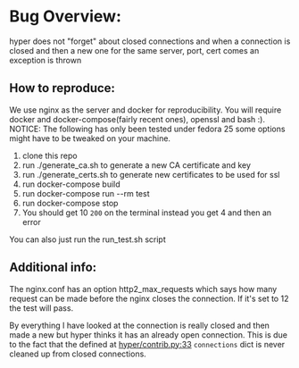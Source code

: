 # Bug Overview:
hyper does not "forget" about closed connections and when a connection is closed and then a new one
for the same server, port, cert comes an exception is thrown

## How to reproduce:

We use nginx as the server and docker for reproducibility.
You will require docker and docker-compose(fairly recent ones), openssl and bash :).
NOTICE: The following has only been tested under fedora 25 some options might have to be tweaked on
your machine.

1. clone this repo
2. run ./generate_ca.sh to generate a new CA certificate and key
3. run ./generate_certs.sh to generate new certificates to be used for ssl
4. run docker-compose build
4. run docker-compose run --rm test
5. run docker-compose stop
6. You should get 10 `200` on the terminal instead you get 4 and then an error

You can also just run the run_test.sh script

## Additional info:
The nginx.conf has an option http2_max_requests which says how many request can be made before the
nginx closes the connection. If it's set to 12 the test will pass.

By everything I have looked at the connection is really closed and then made a new but hyper thinks
it has an already open connection. This is due to the fact that the defined at
[hyper/contrib.py:33](https://github.com/Lukasa/hyper/blob/669253fe136f28ebe160c9db99257937a1c52a1b/hyper/contrib.py#L33)
`connections` dict is never cleaned up from closed connections.
